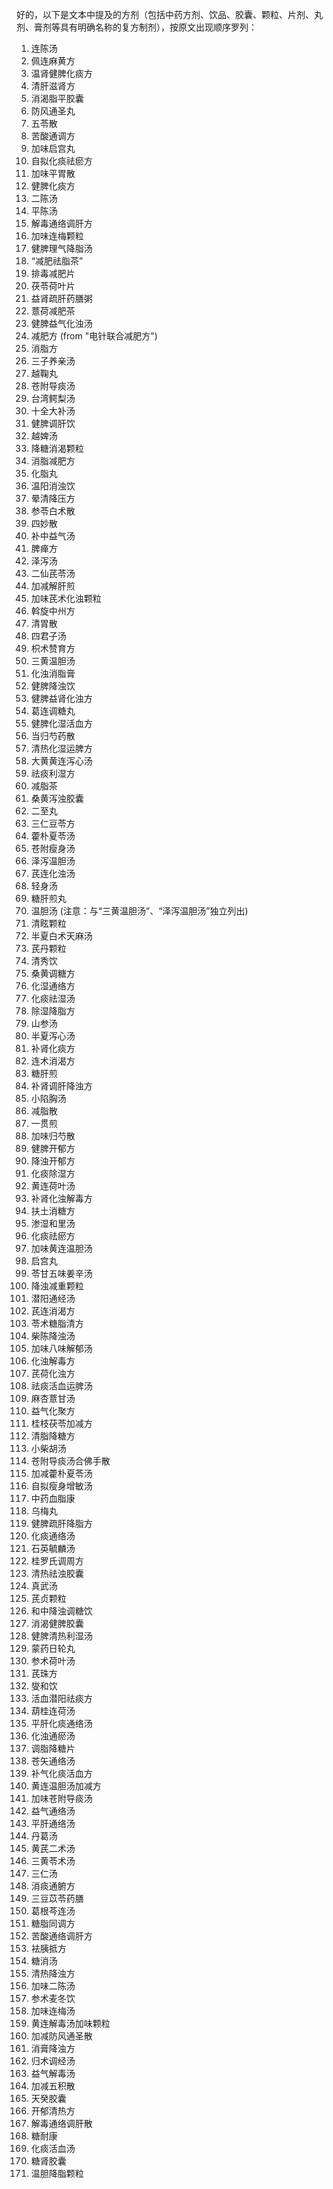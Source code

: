 好的，以下是文本中提及的方剂（包括中药方剂、饮品、胶囊、颗粒、片剂、丸剂、膏剂等具有明确名称的复方制剂），按原文出现顺序罗列：

1.  连陈汤
2.  佩连麻黄方
3.  温肾健脾化痰方
4.  清肝滋肾方
5.  消渴脂平胶囊
6.  防风通圣丸
7.  五苓散
8.  苦酸通调方
9.  加味启宫丸
10. 自拟化痰祛瘀方
11. 加味平胃散
12. 健脾化痰方
13. 二陈汤
14. 平陈汤
15. 解毒通络调肝方
16. 加味连梅颗粒
17. 健脾理气降脂汤
18. “减肥祛脂茶”
19. 排毒减肥片
20. 茯苓荷叶片
21. 益肾疏肝药膳粥
22. 薏荷减肥茶
23. 健脾益气化浊汤
24. 减肥方 (from "电针联合减肥方")
25. 消脂方
26. 三子养亲汤
27. 越鞠丸
28. 苍附导痰汤
29. 台湾鳄梨汤
30. 十全大补汤
31. 健脾调肝饮
32. 越婢汤
33. 降糖消渴颗粒
34. 消脂减肥方
35. 化脂丸
36. 温阳消浊饮
37. 晕清降压方
38. 参苓白术散
39. 四妙散
40. 补中益气汤
41. 脾瘅方
42. 泽泻汤
43. 二仙芪苓汤
44. 加减解肝煎
45. 加味芪术化浊颗粒
46. 斡旋中州方
47. 清胃散
48. 四君子汤
49. 枳术赞育方
50. 三黄温胆汤
51. 化浊消脂膏
52. 健脾降浊饮
53. 健脾益肾化浊方
54. 葛连调糖丸
55. 健脾化湿活血方
56. 当归芍药散
57. 清热化湿运脾方
58. 大黄黄连泻心汤
59. 祛痰利湿方
60. 减脂茶
61. 桑黄泻浊胶囊
62. 二至丸
63. 三仁豆苓方
64. 藿朴夏苓汤
65. 苍附瘦身汤
66. 泽泻温胆汤
67. 芪连化浊汤
68. 轻身汤
69. 糖肝煎丸
70. 温胆汤 (注意：与“三黄温胆汤”、“泽泻温胆汤”独立列出)
71. 清眩颗粒
72. 半夏白术天麻汤
73. 芪丹颗粒
74. 清秀饮
75. 桑黄调糖方
76. 化湿通络方
77. 化痰祛湿汤
78. 除湿降脂方
79. 山参汤
80. 半夏泻心汤
81. 补肾化痰方
82. 连术消渴方
83. 糖肝煎
84. 补肾调肝降浊方
85. 小陷胸汤
86. 减脂散
87. 一贯煎
88. 加味归芍散
89. 健脾开郁方
90. 降浊开郁方
91. 化痰除湿方
92. 黄连荷叶汤
93. 补肾化浊解毒方
94. 扶土消糖方
95. 渗湿和里汤
96. 化痰祛瘀方
97. 加味黄连温胆汤
98. 启宫丸
99. 苓甘五味姜辛汤
100. 降浊减重颗粒
101. 潜阳通经汤
102. 芪连消渴方
103. 苓术糖脂清方
104. 柴陈降浊汤
105. 加味八味解郁汤
106. 化浊解毒方
107. 芪荷化浊方
108. 祛痰活血运脾汤
109. 麻杏薏甘汤
110. 益气化聚方
111. 桂枝茯苓加减方
112. 清脂降糖方
113. 小柴胡汤
114. 苍附导痰汤合佛手散
115. 加减藿朴夏苓汤
116. 自拟瘦身增敏汤
117. 中药血脂康
118. 乌梅丸
119. 健脾疏肝降脂方
120. 化痰通络汤
121. 石英毓麟汤
122. 桂罗氏调周方
123. 清热祛浊胶囊
124. 真武汤
125. 芪贞颗粒
126. 和中降浊调糖饮
127. 消渴健脾胶囊
128. 健脾清热利湿汤
129. 蒙药日轮丸
130. 参术荷叶汤
131. 芪珠方
132. 燮和饮
133. 活血潜阳祛痰方
134. 葫桂连荷汤
135. 平肝化痰通络汤
136. 化浊通瘀汤
137. 调脂降糖片
138. 苍矢通络汤
139. 补气化痰活血方
140. 黄连温胆汤加减方
141. 加味苍附导痰汤
142. 益气通络汤
143. 平肝通络汤
144. 丹葛汤
145. 黄芪二术汤
146. 三黄苓术汤
147. 三仁汤
148. 消痰通腑方
149. 三豆苡苓药膳
150. 葛根芩连汤
151. 糖脂同调方
152. 苦酸通络调肝方
153. 袪胰抵方
154. 糖消汤
155. 清热降浊方
156. 加味二陈汤
157. 参术麦冬饮
158. 加味连梅汤
159. 黄连解毒汤加味颗粒
160. 加减防风通圣散
161. 消膏降浊方
162. 归术调经汤
163. 益气解毒汤
164. 加减五积散
165. 天癸胶囊
166. 开郁清热方
167. 解毒通络调肝散
168. 糖耐康
169. 化痰活血汤
170. 糖肾胶囊
171. 温胆降脂颗粒